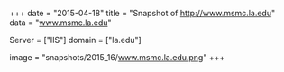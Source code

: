 
+++
date = "2015-04-18"
title = "Snapshot of http://www.msmc.la.edu"
data = "www.msmc.la.edu"

Server = ["IIS"]
domain = ["la.edu"]

  image = "snapshots/2015_16/www.msmc.la.edu.png"
+++
#
